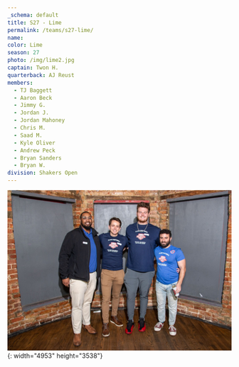 ```yaml
---
_schema: default
title: S27 - Lime
permalink: /teams/s27-lime/
name:
color: Lime
season: 27
photo: /img/lime2.jpg
captain: Twon H.
quarterback: AJ Reust
members:
  - TJ Baggett
  - Aaron Beck
  - Jimmy G.
  - Jordan J.
  - Jordan Mahoney
  - Chris M.
  - Saad M.
  - Kyle Oliver
  - Andrew Peck
  - Bryan Sanders
  - Bryan W.
division: Shakers Open
---
```

![](/img/da2-7066.jpg){: width="4953" height="3538"}